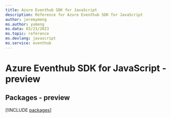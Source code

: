 ```yaml
---
title: Azure Eventhub SDK for JavaScript
description: Reference for Azure Eventhub SDK for JavaScript
author: jeremymeng
ms.author: yumeng
ms.data: 03/21/2023
ms.topic: reference
ms.devlang: javascript
ms.service: eventhub
---
```

# Azure Eventhub SDK for JavaScript - preview
## Packages - preview
[!INCLUDE [packages](eventhub-index.md)]